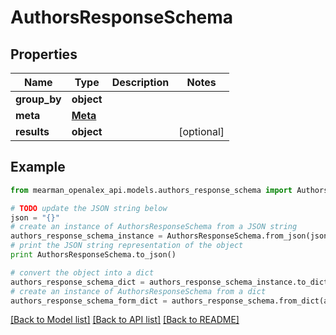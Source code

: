 # AuthorsResponseSchema


## Properties

Name | Type | Description | Notes
------------ | ------------- | ------------- | -------------
**group_by** | **object** |  | 
**meta** | [**Meta**](Meta.md) |  | 
**results** | **object** |  | [optional] 

## Example

```python
from mearman_openalex_api.models.authors_response_schema import AuthorsResponseSchema

# TODO update the JSON string below
json = "{}"
# create an instance of AuthorsResponseSchema from a JSON string
authors_response_schema_instance = AuthorsResponseSchema.from_json(json)
# print the JSON string representation of the object
print AuthorsResponseSchema.to_json()

# convert the object into a dict
authors_response_schema_dict = authors_response_schema_instance.to_dict()
# create an instance of AuthorsResponseSchema from a dict
authors_response_schema_form_dict = authors_response_schema.from_dict(authors_response_schema_dict)
```
[[Back to Model list]](../README.md#documentation-for-models) [[Back to API list]](../README.md#documentation-for-api-endpoints) [[Back to README]](../README.md)


